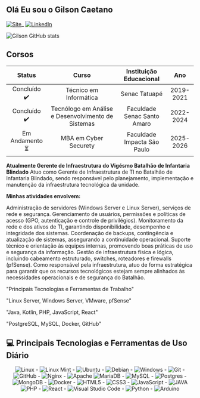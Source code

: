 ## Olá Eu sou o Gilson Caetano

[![Site](https://img.shields.io/website?label=Web-Infra-Solucao.com&style=for-the-badge&url=https://web-infra.com)](link)\_
[![LinkedIn](https://img.shields.io/badge/linkedin-%230077B5.svg?style=for-the-badge&logo=linkedin&logoColor=white)](https://www.linkedin.com/in/francisco-gilson-caetano-a74266169/)

![Gilson GitHub stats](https://github-readme-stats.vercel.app/api?username=gilsoncaetano&show_icons=true&theme=merko)

## Corsos
<table>
<thead>
<tr>
<th align="center"><strong>Status</strong></th>
<th align="center"><strong>Curso</strong></th>
<th align="center"><strong>Instituição Educacional</strong></th>
<th align="center"><strong>Ano</strong></th>
</tr>
</thead>
<tbody>
<tr>
<td align="center">Concluído ✔️</td>
<td align="center">Técnico em Informática</td>
<td align="center">Senac Tatuapé</td>
<td align="center">2019-2021</td>
</tr>
<tr>
<td align="center">Concluído ✔️</td>
<td align="center">Tecnólogo em Análise e Desenvolvimento de Sistemas</td>
<td align="center">Faculdade Senac Santo Amaro</td>
<td align="center">2022-2024</td>
</tr>
<tr>
<td align="center">Em Andamento ⏳</td>
<td align="center">MBA em Cyber Securety </td>
<td align="center">Faculdade Impacta São Paulo </td>
<td align="center">2025-2026</td>
</tr>
</tbody>
</table>

**Atualmente Gerente de Infraestrutura do Vigésmo Batalhão de Infantaria Blindado**
Atuo como Gerente de Infraestrutura de TI no Batalhão de Infantaria Blindado, sendo responsável pelo planejamento, implementação e manutenção da infraestrutura tecnológica da unidade.

**Minhas atividades envolvem:**

Administração de servidores (Windows Server e Linux Server), serviços de rede e segurança. 
Gerenciamento de usuários, permissões e políticas de acesso (GPO, autenticação e controle de privilégios).
Monitoramento da rede e dos ativos de TI, garantindo disponibilidade, desempenho e integridade dos sistemas.
Coordenação de backups, contingência e atualização de sistemas, assegurando a continuidade operacional.
Suporte técnico e orientação às equipes internas, promovendo boas práticas de uso e segurança da informação.
Gestão de infraestrutura física e lógica, incluindo cabeamento estruturado, switches, roteadores e firewalls (pfSense).
Como responsável pela infraestrutura, atuo de forma estratégica para garantir que os recursos tecnológicos estejam sempre alinhados às necessidades operacionais e de segurança do Batalhão.

"Principais Tecnologias e Ferramentas de Trabalho"

"Linux Server, Windows Server, VMware, pfSense"

"Java, Kotlin, PHP, JavaScript, React"

"PostgreSQL, MySQL, Docker, GitHub"

## 💻 Principais Tecnologias e Ferramentas de Uso Diário

<div align="center" dir="auto">
<img alt="Linux" src="https://img.shields.io/badge/Linux-FCC624?style=for-the-badge&amp;logo=linux&amp;logoColor=black"> - <img alt="Linux Mint" src="https://img.shields.io/badge/Linux_Mint-87CF3E?style=for-the-badge&amp;logo=linux-mint&amp;logoColor=white"> - <img alt="Ubuntu" src="https://img.shields.io/badge/Ubuntu-E95420?style=for-the-badge&amp;logo=ubuntu&amp;logoColor=white"> - <img alt="Debian" src="https://img.shields.io/badge/Debian-D70A53?style=for-the-badge&amp;logo=debian&amp;logoColor=white"> - <img alt="Windows" src="https://img.shields.io/badge/Windows-0078D6?style=for-the-badge&logo=windows&logoColor=white"> - <img alt="Git" src="https://img.shields.io/badge/git-%23F05033.svg?style=for-the-badge&amp;logo=git&amp;logoColor=white"> - <img alt="GitHub" src="https://img.shields.io/badge/github-%23121011.svg?style=for-the-badge&amp;logo=github&amp;logoColor=white"> - <img alt="Nginx" src="https://img.shields.io/badge/Nginx-009639?style=for-the-badge&logo=nginx&logoColor=white"> - <img alt="Apache" src="https://img.shields.io/badge/apache-%23D42029.svg?style=for-the-badge&amp;logo=apache&amp;logoColor=white"> <img alt="MariaDB" src="https://img.shields.io/badge/MariaDB-003545?style=for-the-badge&logo=mariadb&logoColor=white"> - <img alt="MySQL" src="https://img.shields.io/badge/mysql-%2300f.svg?style=for-the-badge&amp;logo=mysql&amp;logoColor=white"> - <img alt="Postgres" src="https://img.shields.io/badge/postgres-%23316192.svg?style=for-the-badge&amp;logo=postgresql&amp;logoColor=white"> - <img alt="MongoDB" src="https://img.shields.io/badge/MongoDB-47A248?style=for-the-badge&logo=mongodb&logoColor=white"> - <img alt="Docker" src="https://img.shields.io/badge/Docker-2496ED?style=for-the-badge&logo=docker&logoColor=white"> - <img alt="HTML5" src="https://img.shields.io/badge/HTML5-E34F26?style=for-the-badge&logo=html5&logoColor=white"> - <img alt="CSS3" src="https://img.shields.io/badge/CSS3-1572B6?style=for-the-badge&logo=css3&logoColor=white"> - <img alt="JavaScript" src="https://img.shields.io/badge/JavaScript-F7DF1E?style=for-the-badge&logo=javascript&logoColor=black"> - <img alt="JAVA" src="https://img.shields.io/badge/Java-ED8B00?style=for-the-badge&logo=openjdk&logoColor=white"> <img alt="PHP" src="https://img.shields.io/badge/PHP-777BB4?style=for-the-badge&logo=php&logoColor=white"> - <img alt="React" src="https://img.shields.io/badge/React-20232A?style=for-the-badge&logo=react&logoColor=61DAFB"> - <img alt="Visual Studio Code" src="https://img.shields.io/badge/VisualStudioCode-0078d7.svg?style=for-the-badge&amp;logo=visual-studio-code&amp;logoColor=white"> - <img alt="Python" src="https://img.shields.io/badge/python-%2314354C.svg?style=for-the-badge&amp;logo=python&amp;logoColor=white"> - <img alt="Arduino" src="https://img.shields.io/badge/-Arduino-00979D?style=for-the-badge&amp;logo=Arduino&amp;logoColor=white">
</div>

